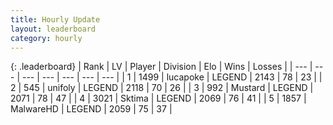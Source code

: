 ```yaml
---
title: Hourly Update
layout: leaderboard
category: hourly
---
```


{: .leaderboard}
| Rank | LV | Player | Division | Elo | Wins | Losses |
| --- | --- | --- | --- | --- | --- | --- |
| <span data-change="0">1</span> | 1499 | <span title="ID: 41925">lucapoke</span> | LEGEND | <span data-change="17">2143</span> | <span data-change="5">78</span> | <span data-change="0">23</span> |
| <span data-change="0">2</span> | 545 | <span title="ID: 750704">unifoly</span> | LEGEND | <span data-change="0">2118</span> | <span data-change="0">70</span> | <span data-change="0">26</span> |
| <span data-change="4">3</span> | 992 | <span title="ID: 611082">Mustard</span> | LEGEND | <span data-change="17">2071</span> | <span data-change="2">78</span> | <span data-change="0">47</span> |
| <span data-change="-1">4</span> | 3021 | <span title="ID: 353063">Sktima</span> | LEGEND | <span data-change="0">2069</span> | <span data-change="0">76</span> | <span data-change="0">41</span> |
| <span data-change="-1">5</span> | 1857 | <span title="ID: 261794">MalwareHD</span> | LEGEND | <span data-change="0">2059</span> | <span data-change="0">75</span> | <span data-change="0">37</span> |